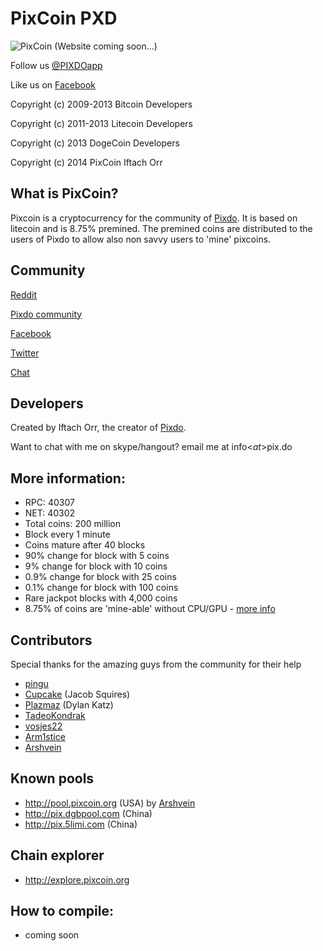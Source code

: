 # PixCoin PXD

![PixCoin](http://pixcoin.org)  (Website coming soon...)


Follow us [@PIXDOapp](http://twitter.com/PIXDOApp)

Like us on [Facebook](http://facebook.com/PIXDOApp)

Copyright (c) 2009-2013 Bitcoin Developers

Copyright (c) 2011-2013 Litecoin Developers

Copyright (c) 2013 DogeCoin Developers

Copyright (c) 2014 PixCoin Iftach Orr

## What is PixCoin?

Pixcoin is a cryptocurrency for the community of [Pixdo](http://pix.do). It is based on litecoin and is 8.75% premined. The premined coins are distributed to the users of Pixdo to allow also non savvy users to 'mine' pixcoins.


## Community

[Reddit](http://www.reddit.com/r/pixdo)

[Pixdo community](http://pix.do/leaderboard)

[Facebook](http://facebook.com/PIXDOApp)

[Twitter](http://twitter.com/PIXDOApp)

[Chat](http://twitter.com/PIXDOApp)





## Developers

Created by Iftach Orr, the creator of [Pixdo](http://pix.do).

Want to chat with me on skype/hangout? email me at info<_at_>pix.do

## More information:

- RPC: 40307
- NET: 40302
- Total coins: 200 million
- Block every 1 minute
- Coins mature after 40 blocks
- 90% change for block with 5 coins
- 9% change for block with 10 coins
- 0.9% change for block with 25 coins
- 0.1% change for block with 100 coins
- Rare jackpot blocks with 4,000 coins
- 8.75% of coins are 'mine-able' without CPU/GPU - [more info](http://pix.do)



## Contributors

Special thanks for the amazing guys from the community for their help

- [pingu](http://www.pingu.net/official_pingu_website_flag_page.htm)
- [Cupcake](https://twitter.com/TheAltCupcake) (Jacob Squires)
- [Plazmaz](http://github.com/Plazmaz) (Dylan Katz)
- [TadeoKondrak](http://github.com/TadeoKondrak)
- [vosjes22](http://www.reddit.com/user/vosjes22/)
- [Arm1stice](https://github.com/Arm1stice)
- [Arshvein](http://twitter.com/arshvein)


## Known pools

- http://pool.pixcoin.org (USA)  by [Arshvein](http://twitter.com/arshvein)
- http://pix.dgbpool.com (China)
- http://pix.5limi.com (China)

## Chain explorer

- http://explore.pixcoin.org

## How to compile:

- coming soon


